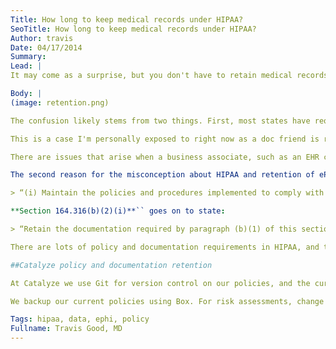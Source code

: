 ```yaml
---
Title: How long to keep medical records under HIPAA?
SeoTitle: How long to keep medical records under HIPAA?
Author: travis
Date: 04/17/2014
Summary: 
Lead: |
It may come as a surprise, but you don't have to retain medical records according to HIPAA rules. This is a very common misconception with HIPAA. Medical records means electronic protected health information (ePHI) in this case. HIPAA does not have any rules that require covered entities or business associates to retain ePHI. I assume this is a common question for HHS as they have it listed in a [FAQ](http://www.hhs.gov/ocr/privacy/hipaa/enforcement/examples/disposalfaqs.pdf).

Body: |
(image: retention.png)

The confusion likely stems from two things. First, most states have requirements that covered entities retain ePHI for a certain period of time, even if the covered entity closes its doors; I imagine the most common case of a covered entity closing is a physician retiring. As a covered entitiy, the onus is on you to understand the requirements in the states that you work in and to comply with them.

This is a case I'm personally exposed to right now as a doc friend is retiring and is trying to figure out what to do with his medical records for the next 10 years. His records are all paper and he's retiring to avoid having to use an EHR. Yes, this does happen and some doctors feel so strongly, in a bad way, about EHRs that they are are retiring early to avoid having to change the way they've practiced for 30, 40, or even 50 years.

There are issues that arise when a business associate, such as an EHR company, goes out of business and the covered entity needs to get the records and find a way to store them. We've seen this experience too, especially in the case of smaller, specialty specific EHRs and practice management systems. More on this in another post.

The second reason for the misconception about HIPAA and retention of ePHI is that HIPAA does have data retention rules but, oddly enough, they don't apply to ePHI. **Section 164.316(b)(1)** of HIPAA require orgs:

> “(i) Maintain the policies and procedures implemented to comply with this subpart in written (which may be electronic) form; and (ii) if an action, activity or assessment is required by this subpart to be documented, maintain a written (which may be electronic) record of the action, activity, or assessment.”

**Section 164.316(b)(2)(i)**`` goes on to state:

> “Retain the documentation required by paragraph (b)(1) of this section for 6 years from the date of its creation or the date when it last was in effect, whichever is later.”

There are lots of policy and documentation requirements in HIPAA, and the rules around data retention apply to those. You should be maintaining all of your policies and documentation that address aspects of HIPAA, and you should plan to retain it all for 6 years at a minimum. You should also maintain all risk assessments, audits, and other documentation related to your organization.

##Catalyze policy and documentation retention

At Catalyze we use Git for version control on our policies, and the current versions are written in Markdown and maintained in a Master branch. More on why we do this in a separate post.

We backup our current policies using Box. For risk assessments, change and configuration management, vulnerability scanning, and audits we also use Box as a repository. You can see our current policies here - [catalyze.io/policy](https://catalyze.io/policy/).

Tags: hipaa, data, ephi, policy
Fullname: Travis Good, MD
---
```

